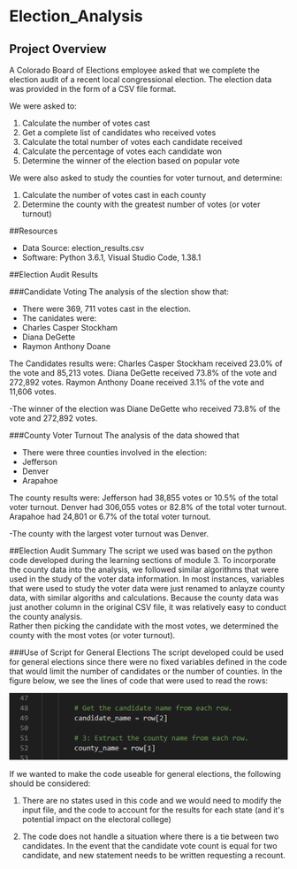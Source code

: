 # Election_Analysis

## Project Overview
A Colorado Board of Elections employee asked that we complete the election audit of a recent local congressional election.  The election data was provided in the form of a CSV file format.

We were asked to:
1. Calculate the number of votes cast
2. Get a complete list of candidates who received votes
3. Calculate the total number of votes each candidate received
4. Calculate the percentage of votes each candidate won
5. Determine the winner of the election based on popular vote

We were also asked to study the counties for voter turnout, and determine:
1. Calculate the number of votes cast in each county
2. Determine the county with the greatest number of votes (or voter turnout)

##Resources
- Data Source: election_results.csv
- Software: Python 3.6.1, Visual Studio Code, 1.38.1

##Election Audit Results

###Candidate Voting
The analysis of the slection show that:
- There were 369, 711 votes cast in the election.
- The canidates were:
- Charles Casper Stockham
- Diana DeGette
- Raymon Anthony Doane

The Candidates results were:
Charles Casper Stockham received 23.0% of the vote and 85,213 votes.
Diana DeGette received 73.8% of the vote and 272,892 votes.
Raymon Anthony Doane received 3.1% of the vote and 11,606 votes.

-The winner of the election was
Diane DeGette who received 73.8% of the vote and 272,892 votes.

###County Voter Turnout
The analysis of the data showed that
- There were three counties involved in the election:
- Jefferson
- Denver
- Arapahoe

The county results were:
Jefferson had 38,855 votes or 10.5% of the total voter turnout.
Denver had 306,055 votes or 82.8% of the total voter turnout.
Arapahoe had 24,801 or 6.7% of the total voter turnout.

-The county with the largest voter turnout was Denver.

##Election Audit Summary
The script we used was based on the python code developed during the learning sections of module 3.
To incorporate the county data into the analysis, we followed similar algorithms that were used in the study
of the voter data information.  In most instances, variables that were used to study the voter data were just renamed to anlayze county data, with similar algoriths and calculations.  Because the county data was just another column in the original CSV file, it was relatively easy to conduct the county analysis.  
Rather then picking the candidate with the most votes, we determined the county with the most votes (or 
voter turnout).

###Use of Script for General Elections
The script developed could be used for general elections since there were no fixed variables defined
in the code that would limit the number of candidates or the number of counties.
In the figure below, we see the lines of code that were used to read the rows:

![Graph](/Resources/Input1.PNG)

If we wanted to make the code useable for general elections, the following should be considered:
1. There are no states used in this code and we would need to modify the input file, and the code to account
for the results for each state (and it's potential impact on the electoral college)

2. The code does not handle a situation where there is a tie between two candidates.  In the event that the 
candidate vote count is equal for two candidate, and new statement needs to be written requesting a recount.


